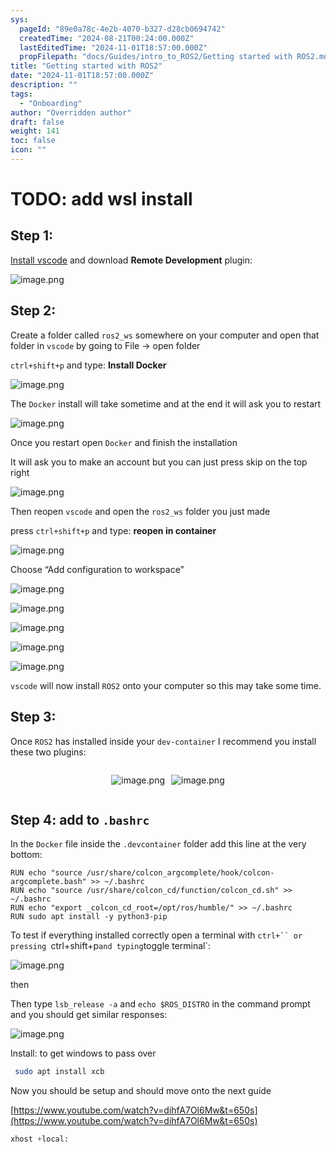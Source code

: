 ```yaml
---
sys:
  pageId: "89e0a78c-4e2b-4070-b327-d28cb0694742"
  createdTime: "2024-08-21T00:24:00.000Z"
  lastEditedTime: "2024-11-01T18:57:00.000Z"
  propFilepath: "docs/Guides/intro_to_ROS2/Getting started with ROS2.md"
title: "Getting started with ROS2"
date: "2024-11-01T18:57:00.000Z"
description: ""
tags:
  - "Onboarding"
author: "Overridden author"
draft: false
weight: 141
toc: false
icon: ""
---
```


# TODO: add wsl install

## Step 1:

[Install vscode](https://code.visualstudio.com/download) and download **Remote Development** plugin:

![image.png](https://prod-files-secure.s3.us-west-2.amazonaws.com/d518164a-d88e-44d1-a4ee-3adb3bd8bce0/efb52993-1881-4a40-b95e-6f020334f022/image.png?X-Amz-Algorithm=AWS4-HMAC-SHA256&X-Amz-Content-Sha256=UNSIGNED-PAYLOAD&X-Amz-Credential=ASIAZI2LB466TVKHAIEV%2F20250215%2Fus-west-2%2Fs3%2Faws4_request&X-Amz-Date=20250215T200714Z&X-Amz-Expires=3600&X-Amz-Security-Token=IQoJb3JpZ2luX2VjECQaCXVzLXdlc3QtMiJGMEQCIBg4piS1VigCkwixPjOxob0w7qzprWjkyg6t9qpAWfL8AiA3OVr%2FDFUPr%2FlaWqF1PxUAElUy7iJ4ugV7dVl1uvi%2Bvir%2FAwhNEAAaDDYzNzQyMzE4MzgwNSIM4kJ3OWHhkkmNTL3iKtwD8aqTA48yaNctyi%2FKs5nGH65H3ti8loMXsG6fQtZOQNYXb1OpICTP71kKv8O6XDs0H1rxFMqVFkz6VCinJxla%2BTFo%2FcxzXDrTDq1N7M6nNRzh62VovfJB1wVEXcb4kUYwOsb0yUijDrXIZnlYoZsqgkVEwo0dhNlYwkDdTvEfWtWgbuhOv9GYkjHUY9hLzhzinbY3J0JVeMDE6npYHnpMisSdZiN8WD2EizN4VEMOqjRlRnOcW0ZWshqiZ4H%2B0elSupPMfVM%2F43189CQBuexdGdWQAxsh41VMYTwETaJNq910WREw7uHKkOf2zUzH%2BwEMG3G3cJZ6%2FF%2FIiEoepw%2B2NiAUwtWo%2BamWHnxWlFi1kPMl3gQyyhD3B%2BHc9R9NXJgpvrLEK7CxU1Ua5gpeQg1SWyMWW9GyhY2kjY8WKAoVbalA2S16%2BHz0GY7nUcIA%2FCByRmB%2F7d4DJ1OVCbSp9Hw6ROg7FV5pLa9K9c%2FP2VnHHPhmkSD%2BCmWqq%2B%2BowAViKuxm9cCHA%2BSk1MIXDFdcoPf6wC395VeGukqYWdK9MjV%2FQLXyEW6aYYYghhg9o9OPqH76uk13T29yJFbcdOd32%2FPYJInCjM59epe23V6KMQLfXek03DB%2BzDw4Ln7IDOAwktnDvQY6pgHDZTkL36qBUNrY2f9ipxDhYwZQrWkBlWL%2BCpAxt7btHY6z%2BIDTMfSYjSt1h2XSnG5WH4ytnFJ3boWqqAcMUv9UB10R0wW7vAVnvK%2Blx3aWIf%2BVEEH09EL9UwUEROtoGEU810DBKptf9SZVzvJ3dgaK2WB7XXGWie%2FOWjclsfzCdqO%2BMvyJy5wGZ2dcar6%2BkdHeryhgEtfT9%2BB2S81H1AL8%2Ff%2FhX%2FJW&X-Amz-Signature=7a1869af732967b80792bde580c80477134819f9b51e6fa8bddf3c1b33f4e820&X-Amz-SignedHeaders=host&x-id=GetObject)

## Step 2:

Create a folder called `ros2_ws` somewhere on your computer and open that folder in `vscode` by going to File → open folder 

`ctrl+shift+p` and type: **Install Docker**

![image.png](https://prod-files-secure.s3.us-west-2.amazonaws.com/d518164a-d88e-44d1-a4ee-3adb3bd8bce0/2269dc0e-1cd5-47ff-bceb-c04ad9b2eab0/image.png?X-Amz-Algorithm=AWS4-HMAC-SHA256&X-Amz-Content-Sha256=UNSIGNED-PAYLOAD&X-Amz-Credential=ASIAZI2LB466TVKHAIEV%2F20250215%2Fus-west-2%2Fs3%2Faws4_request&X-Amz-Date=20250215T200714Z&X-Amz-Expires=3600&X-Amz-Security-Token=IQoJb3JpZ2luX2VjECQaCXVzLXdlc3QtMiJGMEQCIBg4piS1VigCkwixPjOxob0w7qzprWjkyg6t9qpAWfL8AiA3OVr%2FDFUPr%2FlaWqF1PxUAElUy7iJ4ugV7dVl1uvi%2Bvir%2FAwhNEAAaDDYzNzQyMzE4MzgwNSIM4kJ3OWHhkkmNTL3iKtwD8aqTA48yaNctyi%2FKs5nGH65H3ti8loMXsG6fQtZOQNYXb1OpICTP71kKv8O6XDs0H1rxFMqVFkz6VCinJxla%2BTFo%2FcxzXDrTDq1N7M6nNRzh62VovfJB1wVEXcb4kUYwOsb0yUijDrXIZnlYoZsqgkVEwo0dhNlYwkDdTvEfWtWgbuhOv9GYkjHUY9hLzhzinbY3J0JVeMDE6npYHnpMisSdZiN8WD2EizN4VEMOqjRlRnOcW0ZWshqiZ4H%2B0elSupPMfVM%2F43189CQBuexdGdWQAxsh41VMYTwETaJNq910WREw7uHKkOf2zUzH%2BwEMG3G3cJZ6%2FF%2FIiEoepw%2B2NiAUwtWo%2BamWHnxWlFi1kPMl3gQyyhD3B%2BHc9R9NXJgpvrLEK7CxU1Ua5gpeQg1SWyMWW9GyhY2kjY8WKAoVbalA2S16%2BHz0GY7nUcIA%2FCByRmB%2F7d4DJ1OVCbSp9Hw6ROg7FV5pLa9K9c%2FP2VnHHPhmkSD%2BCmWqq%2B%2BowAViKuxm9cCHA%2BSk1MIXDFdcoPf6wC395VeGukqYWdK9MjV%2FQLXyEW6aYYYghhg9o9OPqH76uk13T29yJFbcdOd32%2FPYJInCjM59epe23V6KMQLfXek03DB%2BzDw4Ln7IDOAwktnDvQY6pgHDZTkL36qBUNrY2f9ipxDhYwZQrWkBlWL%2BCpAxt7btHY6z%2BIDTMfSYjSt1h2XSnG5WH4ytnFJ3boWqqAcMUv9UB10R0wW7vAVnvK%2Blx3aWIf%2BVEEH09EL9UwUEROtoGEU810DBKptf9SZVzvJ3dgaK2WB7XXGWie%2FOWjclsfzCdqO%2BMvyJy5wGZ2dcar6%2BkdHeryhgEtfT9%2BB2S81H1AL8%2Ff%2FhX%2FJW&X-Amz-Signature=782b370ea5fe691f0513c882775bf6253724889110504d608d6dde090537b786&X-Amz-SignedHeaders=host&x-id=GetObject)

The `Docker` install will take sometime and at the end it will ask you to restart

![image.png](https://prod-files-secure.s3.us-west-2.amazonaws.com/d518164a-d88e-44d1-a4ee-3adb3bd8bce0/ed233f78-be33-4b1f-b89c-9c346c0e961e/image.png?X-Amz-Algorithm=AWS4-HMAC-SHA256&X-Amz-Content-Sha256=UNSIGNED-PAYLOAD&X-Amz-Credential=ASIAZI2LB466TVKHAIEV%2F20250215%2Fus-west-2%2Fs3%2Faws4_request&X-Amz-Date=20250215T200714Z&X-Amz-Expires=3600&X-Amz-Security-Token=IQoJb3JpZ2luX2VjECQaCXVzLXdlc3QtMiJGMEQCIBg4piS1VigCkwixPjOxob0w7qzprWjkyg6t9qpAWfL8AiA3OVr%2FDFUPr%2FlaWqF1PxUAElUy7iJ4ugV7dVl1uvi%2Bvir%2FAwhNEAAaDDYzNzQyMzE4MzgwNSIM4kJ3OWHhkkmNTL3iKtwD8aqTA48yaNctyi%2FKs5nGH65H3ti8loMXsG6fQtZOQNYXb1OpICTP71kKv8O6XDs0H1rxFMqVFkz6VCinJxla%2BTFo%2FcxzXDrTDq1N7M6nNRzh62VovfJB1wVEXcb4kUYwOsb0yUijDrXIZnlYoZsqgkVEwo0dhNlYwkDdTvEfWtWgbuhOv9GYkjHUY9hLzhzinbY3J0JVeMDE6npYHnpMisSdZiN8WD2EizN4VEMOqjRlRnOcW0ZWshqiZ4H%2B0elSupPMfVM%2F43189CQBuexdGdWQAxsh41VMYTwETaJNq910WREw7uHKkOf2zUzH%2BwEMG3G3cJZ6%2FF%2FIiEoepw%2B2NiAUwtWo%2BamWHnxWlFi1kPMl3gQyyhD3B%2BHc9R9NXJgpvrLEK7CxU1Ua5gpeQg1SWyMWW9GyhY2kjY8WKAoVbalA2S16%2BHz0GY7nUcIA%2FCByRmB%2F7d4DJ1OVCbSp9Hw6ROg7FV5pLa9K9c%2FP2VnHHPhmkSD%2BCmWqq%2B%2BowAViKuxm9cCHA%2BSk1MIXDFdcoPf6wC395VeGukqYWdK9MjV%2FQLXyEW6aYYYghhg9o9OPqH76uk13T29yJFbcdOd32%2FPYJInCjM59epe23V6KMQLfXek03DB%2BzDw4Ln7IDOAwktnDvQY6pgHDZTkL36qBUNrY2f9ipxDhYwZQrWkBlWL%2BCpAxt7btHY6z%2BIDTMfSYjSt1h2XSnG5WH4ytnFJ3boWqqAcMUv9UB10R0wW7vAVnvK%2Blx3aWIf%2BVEEH09EL9UwUEROtoGEU810DBKptf9SZVzvJ3dgaK2WB7XXGWie%2FOWjclsfzCdqO%2BMvyJy5wGZ2dcar6%2BkdHeryhgEtfT9%2BB2S81H1AL8%2Ff%2FhX%2FJW&X-Amz-Signature=ae067b4bc23eb101962dca3a8dcf7c0e52a6a32fefb2f06b01d60f4aa645d848&X-Amz-SignedHeaders=host&x-id=GetObject)

Once you restart open `Docker` and finish the installation

It will ask you to make an account but you can just press skip on the top right

![image.png](https://prod-files-secure.s3.us-west-2.amazonaws.com/d518164a-d88e-44d1-a4ee-3adb3bd8bce0/21010ad9-1659-4fd9-9f59-9932a09b2a3d/image.png?X-Amz-Algorithm=AWS4-HMAC-SHA256&X-Amz-Content-Sha256=UNSIGNED-PAYLOAD&X-Amz-Credential=ASIAZI2LB466TVKHAIEV%2F20250215%2Fus-west-2%2Fs3%2Faws4_request&X-Amz-Date=20250215T200714Z&X-Amz-Expires=3600&X-Amz-Security-Token=IQoJb3JpZ2luX2VjECQaCXVzLXdlc3QtMiJGMEQCIBg4piS1VigCkwixPjOxob0w7qzprWjkyg6t9qpAWfL8AiA3OVr%2FDFUPr%2FlaWqF1PxUAElUy7iJ4ugV7dVl1uvi%2Bvir%2FAwhNEAAaDDYzNzQyMzE4MzgwNSIM4kJ3OWHhkkmNTL3iKtwD8aqTA48yaNctyi%2FKs5nGH65H3ti8loMXsG6fQtZOQNYXb1OpICTP71kKv8O6XDs0H1rxFMqVFkz6VCinJxla%2BTFo%2FcxzXDrTDq1N7M6nNRzh62VovfJB1wVEXcb4kUYwOsb0yUijDrXIZnlYoZsqgkVEwo0dhNlYwkDdTvEfWtWgbuhOv9GYkjHUY9hLzhzinbY3J0JVeMDE6npYHnpMisSdZiN8WD2EizN4VEMOqjRlRnOcW0ZWshqiZ4H%2B0elSupPMfVM%2F43189CQBuexdGdWQAxsh41VMYTwETaJNq910WREw7uHKkOf2zUzH%2BwEMG3G3cJZ6%2FF%2FIiEoepw%2B2NiAUwtWo%2BamWHnxWlFi1kPMl3gQyyhD3B%2BHc9R9NXJgpvrLEK7CxU1Ua5gpeQg1SWyMWW9GyhY2kjY8WKAoVbalA2S16%2BHz0GY7nUcIA%2FCByRmB%2F7d4DJ1OVCbSp9Hw6ROg7FV5pLa9K9c%2FP2VnHHPhmkSD%2BCmWqq%2B%2BowAViKuxm9cCHA%2BSk1MIXDFdcoPf6wC395VeGukqYWdK9MjV%2FQLXyEW6aYYYghhg9o9OPqH76uk13T29yJFbcdOd32%2FPYJInCjM59epe23V6KMQLfXek03DB%2BzDw4Ln7IDOAwktnDvQY6pgHDZTkL36qBUNrY2f9ipxDhYwZQrWkBlWL%2BCpAxt7btHY6z%2BIDTMfSYjSt1h2XSnG5WH4ytnFJ3boWqqAcMUv9UB10R0wW7vAVnvK%2Blx3aWIf%2BVEEH09EL9UwUEROtoGEU810DBKptf9SZVzvJ3dgaK2WB7XXGWie%2FOWjclsfzCdqO%2BMvyJy5wGZ2dcar6%2BkdHeryhgEtfT9%2BB2S81H1AL8%2Ff%2FhX%2FJW&X-Amz-Signature=79b3c1909b86eef3b2e630eccd160238bec5f9ea7a2589402ee516cae107c602&X-Amz-SignedHeaders=host&x-id=GetObject)

Then reopen `vscode` and open the `ros2_ws` folder you just made

press `ctrl+shift+p` and type: **reopen in container**

![image.png](https://prod-files-secure.s3.us-west-2.amazonaws.com/d518164a-d88e-44d1-a4ee-3adb3bd8bce0/4e93b8c2-41ad-488c-8095-c74205196118/image.png?X-Amz-Algorithm=AWS4-HMAC-SHA256&X-Amz-Content-Sha256=UNSIGNED-PAYLOAD&X-Amz-Credential=ASIAZI2LB466TVKHAIEV%2F20250215%2Fus-west-2%2Fs3%2Faws4_request&X-Amz-Date=20250215T200714Z&X-Amz-Expires=3600&X-Amz-Security-Token=IQoJb3JpZ2luX2VjECQaCXVzLXdlc3QtMiJGMEQCIBg4piS1VigCkwixPjOxob0w7qzprWjkyg6t9qpAWfL8AiA3OVr%2FDFUPr%2FlaWqF1PxUAElUy7iJ4ugV7dVl1uvi%2Bvir%2FAwhNEAAaDDYzNzQyMzE4MzgwNSIM4kJ3OWHhkkmNTL3iKtwD8aqTA48yaNctyi%2FKs5nGH65H3ti8loMXsG6fQtZOQNYXb1OpICTP71kKv8O6XDs0H1rxFMqVFkz6VCinJxla%2BTFo%2FcxzXDrTDq1N7M6nNRzh62VovfJB1wVEXcb4kUYwOsb0yUijDrXIZnlYoZsqgkVEwo0dhNlYwkDdTvEfWtWgbuhOv9GYkjHUY9hLzhzinbY3J0JVeMDE6npYHnpMisSdZiN8WD2EizN4VEMOqjRlRnOcW0ZWshqiZ4H%2B0elSupPMfVM%2F43189CQBuexdGdWQAxsh41VMYTwETaJNq910WREw7uHKkOf2zUzH%2BwEMG3G3cJZ6%2FF%2FIiEoepw%2B2NiAUwtWo%2BamWHnxWlFi1kPMl3gQyyhD3B%2BHc9R9NXJgpvrLEK7CxU1Ua5gpeQg1SWyMWW9GyhY2kjY8WKAoVbalA2S16%2BHz0GY7nUcIA%2FCByRmB%2F7d4DJ1OVCbSp9Hw6ROg7FV5pLa9K9c%2FP2VnHHPhmkSD%2BCmWqq%2B%2BowAViKuxm9cCHA%2BSk1MIXDFdcoPf6wC395VeGukqYWdK9MjV%2FQLXyEW6aYYYghhg9o9OPqH76uk13T29yJFbcdOd32%2FPYJInCjM59epe23V6KMQLfXek03DB%2BzDw4Ln7IDOAwktnDvQY6pgHDZTkL36qBUNrY2f9ipxDhYwZQrWkBlWL%2BCpAxt7btHY6z%2BIDTMfSYjSt1h2XSnG5WH4ytnFJ3boWqqAcMUv9UB10R0wW7vAVnvK%2Blx3aWIf%2BVEEH09EL9UwUEROtoGEU810DBKptf9SZVzvJ3dgaK2WB7XXGWie%2FOWjclsfzCdqO%2BMvyJy5wGZ2dcar6%2BkdHeryhgEtfT9%2BB2S81H1AL8%2Ff%2FhX%2FJW&X-Amz-Signature=4eaa2da1ee0976f10efef98c040b8ab8579e9b79732a566a01ab2d7bad660110&X-Amz-SignedHeaders=host&x-id=GetObject)

Choose “Add configuration to workspace”

![image.png](https://prod-files-secure.s3.us-west-2.amazonaws.com/d518164a-d88e-44d1-a4ee-3adb3bd8bce0/9560b282-5060-4989-ba37-97e7b2c22476/image.png?X-Amz-Algorithm=AWS4-HMAC-SHA256&X-Amz-Content-Sha256=UNSIGNED-PAYLOAD&X-Amz-Credential=ASIAZI2LB466TVKHAIEV%2F20250215%2Fus-west-2%2Fs3%2Faws4_request&X-Amz-Date=20250215T200714Z&X-Amz-Expires=3600&X-Amz-Security-Token=IQoJb3JpZ2luX2VjECQaCXVzLXdlc3QtMiJGMEQCIBg4piS1VigCkwixPjOxob0w7qzprWjkyg6t9qpAWfL8AiA3OVr%2FDFUPr%2FlaWqF1PxUAElUy7iJ4ugV7dVl1uvi%2Bvir%2FAwhNEAAaDDYzNzQyMzE4MzgwNSIM4kJ3OWHhkkmNTL3iKtwD8aqTA48yaNctyi%2FKs5nGH65H3ti8loMXsG6fQtZOQNYXb1OpICTP71kKv8O6XDs0H1rxFMqVFkz6VCinJxla%2BTFo%2FcxzXDrTDq1N7M6nNRzh62VovfJB1wVEXcb4kUYwOsb0yUijDrXIZnlYoZsqgkVEwo0dhNlYwkDdTvEfWtWgbuhOv9GYkjHUY9hLzhzinbY3J0JVeMDE6npYHnpMisSdZiN8WD2EizN4VEMOqjRlRnOcW0ZWshqiZ4H%2B0elSupPMfVM%2F43189CQBuexdGdWQAxsh41VMYTwETaJNq910WREw7uHKkOf2zUzH%2BwEMG3G3cJZ6%2FF%2FIiEoepw%2B2NiAUwtWo%2BamWHnxWlFi1kPMl3gQyyhD3B%2BHc9R9NXJgpvrLEK7CxU1Ua5gpeQg1SWyMWW9GyhY2kjY8WKAoVbalA2S16%2BHz0GY7nUcIA%2FCByRmB%2F7d4DJ1OVCbSp9Hw6ROg7FV5pLa9K9c%2FP2VnHHPhmkSD%2BCmWqq%2B%2BowAViKuxm9cCHA%2BSk1MIXDFdcoPf6wC395VeGukqYWdK9MjV%2FQLXyEW6aYYYghhg9o9OPqH76uk13T29yJFbcdOd32%2FPYJInCjM59epe23V6KMQLfXek03DB%2BzDw4Ln7IDOAwktnDvQY6pgHDZTkL36qBUNrY2f9ipxDhYwZQrWkBlWL%2BCpAxt7btHY6z%2BIDTMfSYjSt1h2XSnG5WH4ytnFJ3boWqqAcMUv9UB10R0wW7vAVnvK%2Blx3aWIf%2BVEEH09EL9UwUEROtoGEU810DBKptf9SZVzvJ3dgaK2WB7XXGWie%2FOWjclsfzCdqO%2BMvyJy5wGZ2dcar6%2BkdHeryhgEtfT9%2BB2S81H1AL8%2Ff%2FhX%2FJW&X-Amz-Signature=a3de5859005535dbe7861c2529a85d9c92250c549428db18bee08995b61e65fd&X-Amz-SignedHeaders=host&x-id=GetObject)

![image.png](https://prod-files-secure.s3.us-west-2.amazonaws.com/d518164a-d88e-44d1-a4ee-3adb3bd8bce0/2ee63f81-886b-48e8-a553-dc6e5eac99e4/image.png?X-Amz-Algorithm=AWS4-HMAC-SHA256&X-Amz-Content-Sha256=UNSIGNED-PAYLOAD&X-Amz-Credential=ASIAZI2LB466TVKHAIEV%2F20250215%2Fus-west-2%2Fs3%2Faws4_request&X-Amz-Date=20250215T200714Z&X-Amz-Expires=3600&X-Amz-Security-Token=IQoJb3JpZ2luX2VjECQaCXVzLXdlc3QtMiJGMEQCIBg4piS1VigCkwixPjOxob0w7qzprWjkyg6t9qpAWfL8AiA3OVr%2FDFUPr%2FlaWqF1PxUAElUy7iJ4ugV7dVl1uvi%2Bvir%2FAwhNEAAaDDYzNzQyMzE4MzgwNSIM4kJ3OWHhkkmNTL3iKtwD8aqTA48yaNctyi%2FKs5nGH65H3ti8loMXsG6fQtZOQNYXb1OpICTP71kKv8O6XDs0H1rxFMqVFkz6VCinJxla%2BTFo%2FcxzXDrTDq1N7M6nNRzh62VovfJB1wVEXcb4kUYwOsb0yUijDrXIZnlYoZsqgkVEwo0dhNlYwkDdTvEfWtWgbuhOv9GYkjHUY9hLzhzinbY3J0JVeMDE6npYHnpMisSdZiN8WD2EizN4VEMOqjRlRnOcW0ZWshqiZ4H%2B0elSupPMfVM%2F43189CQBuexdGdWQAxsh41VMYTwETaJNq910WREw7uHKkOf2zUzH%2BwEMG3G3cJZ6%2FF%2FIiEoepw%2B2NiAUwtWo%2BamWHnxWlFi1kPMl3gQyyhD3B%2BHc9R9NXJgpvrLEK7CxU1Ua5gpeQg1SWyMWW9GyhY2kjY8WKAoVbalA2S16%2BHz0GY7nUcIA%2FCByRmB%2F7d4DJ1OVCbSp9Hw6ROg7FV5pLa9K9c%2FP2VnHHPhmkSD%2BCmWqq%2B%2BowAViKuxm9cCHA%2BSk1MIXDFdcoPf6wC395VeGukqYWdK9MjV%2FQLXyEW6aYYYghhg9o9OPqH76uk13T29yJFbcdOd32%2FPYJInCjM59epe23V6KMQLfXek03DB%2BzDw4Ln7IDOAwktnDvQY6pgHDZTkL36qBUNrY2f9ipxDhYwZQrWkBlWL%2BCpAxt7btHY6z%2BIDTMfSYjSt1h2XSnG5WH4ytnFJ3boWqqAcMUv9UB10R0wW7vAVnvK%2Blx3aWIf%2BVEEH09EL9UwUEROtoGEU810DBKptf9SZVzvJ3dgaK2WB7XXGWie%2FOWjclsfzCdqO%2BMvyJy5wGZ2dcar6%2BkdHeryhgEtfT9%2BB2S81H1AL8%2Ff%2FhX%2FJW&X-Amz-Signature=4b87716c8f3103ecb7f6ff663c2de33bbe2183c31ebccc35bbdb738ddf4d87d0&X-Amz-SignedHeaders=host&x-id=GetObject)

![image.png](https://prod-files-secure.s3.us-west-2.amazonaws.com/d518164a-d88e-44d1-a4ee-3adb3bd8bce0/ae1580b2-b048-407e-aed9-b584224a7a04/image.png?X-Amz-Algorithm=AWS4-HMAC-SHA256&X-Amz-Content-Sha256=UNSIGNED-PAYLOAD&X-Amz-Credential=ASIAZI2LB466TVKHAIEV%2F20250215%2Fus-west-2%2Fs3%2Faws4_request&X-Amz-Date=20250215T200714Z&X-Amz-Expires=3600&X-Amz-Security-Token=IQoJb3JpZ2luX2VjECQaCXVzLXdlc3QtMiJGMEQCIBg4piS1VigCkwixPjOxob0w7qzprWjkyg6t9qpAWfL8AiA3OVr%2FDFUPr%2FlaWqF1PxUAElUy7iJ4ugV7dVl1uvi%2Bvir%2FAwhNEAAaDDYzNzQyMzE4MzgwNSIM4kJ3OWHhkkmNTL3iKtwD8aqTA48yaNctyi%2FKs5nGH65H3ti8loMXsG6fQtZOQNYXb1OpICTP71kKv8O6XDs0H1rxFMqVFkz6VCinJxla%2BTFo%2FcxzXDrTDq1N7M6nNRzh62VovfJB1wVEXcb4kUYwOsb0yUijDrXIZnlYoZsqgkVEwo0dhNlYwkDdTvEfWtWgbuhOv9GYkjHUY9hLzhzinbY3J0JVeMDE6npYHnpMisSdZiN8WD2EizN4VEMOqjRlRnOcW0ZWshqiZ4H%2B0elSupPMfVM%2F43189CQBuexdGdWQAxsh41VMYTwETaJNq910WREw7uHKkOf2zUzH%2BwEMG3G3cJZ6%2FF%2FIiEoepw%2B2NiAUwtWo%2BamWHnxWlFi1kPMl3gQyyhD3B%2BHc9R9NXJgpvrLEK7CxU1Ua5gpeQg1SWyMWW9GyhY2kjY8WKAoVbalA2S16%2BHz0GY7nUcIA%2FCByRmB%2F7d4DJ1OVCbSp9Hw6ROg7FV5pLa9K9c%2FP2VnHHPhmkSD%2BCmWqq%2B%2BowAViKuxm9cCHA%2BSk1MIXDFdcoPf6wC395VeGukqYWdK9MjV%2FQLXyEW6aYYYghhg9o9OPqH76uk13T29yJFbcdOd32%2FPYJInCjM59epe23V6KMQLfXek03DB%2BzDw4Ln7IDOAwktnDvQY6pgHDZTkL36qBUNrY2f9ipxDhYwZQrWkBlWL%2BCpAxt7btHY6z%2BIDTMfSYjSt1h2XSnG5WH4ytnFJ3boWqqAcMUv9UB10R0wW7vAVnvK%2Blx3aWIf%2BVEEH09EL9UwUEROtoGEU810DBKptf9SZVzvJ3dgaK2WB7XXGWie%2FOWjclsfzCdqO%2BMvyJy5wGZ2dcar6%2BkdHeryhgEtfT9%2BB2S81H1AL8%2Ff%2FhX%2FJW&X-Amz-Signature=4d73f3bf517b3594a63c28935bd184a7616cff04ff2e7ce34ce51626da56c63a&X-Amz-SignedHeaders=host&x-id=GetObject)

![image.png](https://prod-files-secure.s3.us-west-2.amazonaws.com/d518164a-d88e-44d1-a4ee-3adb3bd8bce0/53255b28-f75e-430f-b9e3-c0ac8577e42b/image.png?X-Amz-Algorithm=AWS4-HMAC-SHA256&X-Amz-Content-Sha256=UNSIGNED-PAYLOAD&X-Amz-Credential=ASIAZI2LB466TVKHAIEV%2F20250215%2Fus-west-2%2Fs3%2Faws4_request&X-Amz-Date=20250215T200714Z&X-Amz-Expires=3600&X-Amz-Security-Token=IQoJb3JpZ2luX2VjECQaCXVzLXdlc3QtMiJGMEQCIBg4piS1VigCkwixPjOxob0w7qzprWjkyg6t9qpAWfL8AiA3OVr%2FDFUPr%2FlaWqF1PxUAElUy7iJ4ugV7dVl1uvi%2Bvir%2FAwhNEAAaDDYzNzQyMzE4MzgwNSIM4kJ3OWHhkkmNTL3iKtwD8aqTA48yaNctyi%2FKs5nGH65H3ti8loMXsG6fQtZOQNYXb1OpICTP71kKv8O6XDs0H1rxFMqVFkz6VCinJxla%2BTFo%2FcxzXDrTDq1N7M6nNRzh62VovfJB1wVEXcb4kUYwOsb0yUijDrXIZnlYoZsqgkVEwo0dhNlYwkDdTvEfWtWgbuhOv9GYkjHUY9hLzhzinbY3J0JVeMDE6npYHnpMisSdZiN8WD2EizN4VEMOqjRlRnOcW0ZWshqiZ4H%2B0elSupPMfVM%2F43189CQBuexdGdWQAxsh41VMYTwETaJNq910WREw7uHKkOf2zUzH%2BwEMG3G3cJZ6%2FF%2FIiEoepw%2B2NiAUwtWo%2BamWHnxWlFi1kPMl3gQyyhD3B%2BHc9R9NXJgpvrLEK7CxU1Ua5gpeQg1SWyMWW9GyhY2kjY8WKAoVbalA2S16%2BHz0GY7nUcIA%2FCByRmB%2F7d4DJ1OVCbSp9Hw6ROg7FV5pLa9K9c%2FP2VnHHPhmkSD%2BCmWqq%2B%2BowAViKuxm9cCHA%2BSk1MIXDFdcoPf6wC395VeGukqYWdK9MjV%2FQLXyEW6aYYYghhg9o9OPqH76uk13T29yJFbcdOd32%2FPYJInCjM59epe23V6KMQLfXek03DB%2BzDw4Ln7IDOAwktnDvQY6pgHDZTkL36qBUNrY2f9ipxDhYwZQrWkBlWL%2BCpAxt7btHY6z%2BIDTMfSYjSt1h2XSnG5WH4ytnFJ3boWqqAcMUv9UB10R0wW7vAVnvK%2Blx3aWIf%2BVEEH09EL9UwUEROtoGEU810DBKptf9SZVzvJ3dgaK2WB7XXGWie%2FOWjclsfzCdqO%2BMvyJy5wGZ2dcar6%2BkdHeryhgEtfT9%2BB2S81H1AL8%2Ff%2FhX%2FJW&X-Amz-Signature=aba57d067be7ee22715e4ea3935f57ede9cd5aa909611bf67b28ebd966bb19eb&X-Amz-SignedHeaders=host&x-id=GetObject)

![image.png](https://prod-files-secure.s3.us-west-2.amazonaws.com/d518164a-d88e-44d1-a4ee-3adb3bd8bce0/7c562767-5af9-4ffb-97d1-327bcdf4ee00/image.png?X-Amz-Algorithm=AWS4-HMAC-SHA256&X-Amz-Content-Sha256=UNSIGNED-PAYLOAD&X-Amz-Credential=ASIAZI2LB466TVKHAIEV%2F20250215%2Fus-west-2%2Fs3%2Faws4_request&X-Amz-Date=20250215T200714Z&X-Amz-Expires=3600&X-Amz-Security-Token=IQoJb3JpZ2luX2VjECQaCXVzLXdlc3QtMiJGMEQCIBg4piS1VigCkwixPjOxob0w7qzprWjkyg6t9qpAWfL8AiA3OVr%2FDFUPr%2FlaWqF1PxUAElUy7iJ4ugV7dVl1uvi%2Bvir%2FAwhNEAAaDDYzNzQyMzE4MzgwNSIM4kJ3OWHhkkmNTL3iKtwD8aqTA48yaNctyi%2FKs5nGH65H3ti8loMXsG6fQtZOQNYXb1OpICTP71kKv8O6XDs0H1rxFMqVFkz6VCinJxla%2BTFo%2FcxzXDrTDq1N7M6nNRzh62VovfJB1wVEXcb4kUYwOsb0yUijDrXIZnlYoZsqgkVEwo0dhNlYwkDdTvEfWtWgbuhOv9GYkjHUY9hLzhzinbY3J0JVeMDE6npYHnpMisSdZiN8WD2EizN4VEMOqjRlRnOcW0ZWshqiZ4H%2B0elSupPMfVM%2F43189CQBuexdGdWQAxsh41VMYTwETaJNq910WREw7uHKkOf2zUzH%2BwEMG3G3cJZ6%2FF%2FIiEoepw%2B2NiAUwtWo%2BamWHnxWlFi1kPMl3gQyyhD3B%2BHc9R9NXJgpvrLEK7CxU1Ua5gpeQg1SWyMWW9GyhY2kjY8WKAoVbalA2S16%2BHz0GY7nUcIA%2FCByRmB%2F7d4DJ1OVCbSp9Hw6ROg7FV5pLa9K9c%2FP2VnHHPhmkSD%2BCmWqq%2B%2BowAViKuxm9cCHA%2BSk1MIXDFdcoPf6wC395VeGukqYWdK9MjV%2FQLXyEW6aYYYghhg9o9OPqH76uk13T29yJFbcdOd32%2FPYJInCjM59epe23V6KMQLfXek03DB%2BzDw4Ln7IDOAwktnDvQY6pgHDZTkL36qBUNrY2f9ipxDhYwZQrWkBlWL%2BCpAxt7btHY6z%2BIDTMfSYjSt1h2XSnG5WH4ytnFJ3boWqqAcMUv9UB10R0wW7vAVnvK%2Blx3aWIf%2BVEEH09EL9UwUEROtoGEU810DBKptf9SZVzvJ3dgaK2WB7XXGWie%2FOWjclsfzCdqO%2BMvyJy5wGZ2dcar6%2BkdHeryhgEtfT9%2BB2S81H1AL8%2Ff%2FhX%2FJW&X-Amz-Signature=d69f80d46f91da113c579ffb883be8f43e4aced294267a8528724d5fc2fbaade&X-Amz-SignedHeaders=host&x-id=GetObject)

`vscode` will now install `ROS2` onto your computer so this may take some time.

## Step 3:

Once `ROS2` has installed inside your `dev-container` I recommend you install these two plugins:

<div style="display: flex;flex-direction: row; column-gap:10px; max-width: 630px;justify-content: center;">
<div>

![image.png](https://prod-files-secure.s3.us-west-2.amazonaws.com/d518164a-d88e-44d1-a4ee-3adb3bd8bce0/3fc3d550-5a54-4ba1-ba6b-faa01cdb7369/image.png?X-Amz-Algorithm=AWS4-HMAC-SHA256&X-Amz-Content-Sha256=UNSIGNED-PAYLOAD&X-Amz-Credential=ASIAZI2LB466WM4LMKAD%2F20250215%2Fus-west-2%2Fs3%2Faws4_request&X-Amz-Date=20250215T200716Z&X-Amz-Expires=3600&X-Amz-Security-Token=IQoJb3JpZ2luX2VjECQaCXVzLXdlc3QtMiJGMEQCIDyHq3l%2FHW5iAvqyXzoSK5ojKvN7U4yShcqn6fpbtuA9AiAFOIRC2XwYR8JV0xXWQ58QqvqOpjYcWOxaOoA3w2VTDCr%2FAwhNEAAaDDYzNzQyMzE4MzgwNSIMxdctvL7t0lTsLi3%2BKtwDmh7f6%2BsdsJvy%2B%2FteknwxQ1Xm%2BdOO3J7FyYwot2rsOE3HCjKe0rbKXRgTVScXR4o8rqKAI6l3nfnHY2%2FcHmuv2if5P5%2FLGibo%2BO3meo%2F812L2tP8EbnOrfKUEwZib8u2bATR3LgSDuUExS%2Bv6sk4qb3OLGfHKvDQUIUQ1axM1ozhAtHvZZxVbo%2F7tJ3E7PKFFSqzmkuL0IKzNI0dtVFTgsRrMsAP7hl2hUKYZF%2BZHNX0Com8Y3k46Bbyz5ykQ9v2XYrMiicINwbNQ4Gk8gerdHZrCeWn48tTo46u4eU%2FmPcI%2FdXx%2Fqu1CoS%2Bx8WjkYpjIO5owKJK62%2B2zy0JWLlFsY6JRkRSQjn8LUPCR2KLW83QHT5eZD6blAXWPZlN6FBcRDKYTB6%2FVg88hjV%2F1YMyuat6BKmKVe5%2FxIYO0s3%2FZXMsVjJ2mQpzFvv5a1GSdty2x5oLXzmfwbdJve5dj2A%2B2BQXRTyccv5bLl0ok8gi2IryhpdRpSb9okKsOVpxCR1s04uZpz4wyyZ4i9m3JzPBOwu8XqQu%2FP5PR2Q2tspUPaMUgGha%2BYb6N7m52ADXdetPAIusZr9KxXcv7kUbG1qzhRqlGbFLnFFrm%2Be%2FQ1rLIpNLRRfFRvOj0rtDYjScwt9nDvQY6pgH9umxZXf%2FB4uiNUh0PWevR0sVbRV3uYgrFtxP8zCN3obCtrumlxCqiwORPaEShr8VXeAjq9A5nrGialne6fC5%2BOjf6P522E3%2BKWqbBX0hRdRrhNyGJPpHXNWqv%2Fq59LpvGbJF8W%2BLnBqRjGKlyK0Raz5zPX%2FWVng1fGSqmahov8uSE%2F%2Bdo89BcOC65NTKzO8tU1z%2Fhujghb5U1G5GO1dpVwziREnvf&X-Amz-Signature=4a3c62bcf6c480a74be1f99f946ab58016f4910c6e6bc6c9bf09119890a5d7af&X-Amz-SignedHeaders=host&x-id=GetObject)

</div>
<div>

![image.png](https://prod-files-secure.s3.us-west-2.amazonaws.com/d518164a-d88e-44d1-a4ee-3adb3bd8bce0/d994cc66-13c2-4093-a5a3-f84cf4601a82/image.png?X-Amz-Algorithm=AWS4-HMAC-SHA256&X-Amz-Content-Sha256=UNSIGNED-PAYLOAD&X-Amz-Credential=ASIAZI2LB466ZXILZMGI%2F20250215%2Fus-west-2%2Fs3%2Faws4_request&X-Amz-Date=20250215T200716Z&X-Amz-Expires=3600&X-Amz-Security-Token=IQoJb3JpZ2luX2VjECQaCXVzLXdlc3QtMiJGMEQCIDfB7GTRl96sls6k1y0bcXXYTDTMvD1chvueQcCP5%2FFqAiBfILo4YSez3GaTBZlwtOaWMTn%2Blj8KcycZNcohiMPjhSr%2FAwhNEAAaDDYzNzQyMzE4MzgwNSIM0T8Jd7M%2BPOxN9%2B7JKtwD756pdd1DNFNj5ciftnuWYO6A%2FDwhs%2FaEo3sNxkkvAFIjeai%2FFZPP6W78GQk2yJHMM%2F1yjp291KA2DmB9%2BO2Hurg8p%2FBWBfiGskhPI70y8ke0gZwCaG5h1YgH5F0ymLkwLfuy1B5gLjDyIHu8yHiSsXyNXlUTDn2DgPkCZMG3FR5Fdi4zSJcaUS%2FK8umoE60rCd8ZtoEqET6KeAYwSZjWEPZy34OGYab7%2BPNwfU787ifreOrT%2Fi%2FGR6Fh7ScThFnd%2Bduy3r0xiu2tJRXgKDC2OwPeZhMjxEN77%2B0fagvsSMCM1bON7a6hE2YElOvrqaJimQNdFWwETqfROJFFwXUiU1a%2BUbBdjZyBMWgyEdwlTuSkV59N8EV5UrVjCt84nz%2BBOIfwK6H%2Bt3sxvEqlm5dUOKoDHUX3yCWQL6Wj6fkGxwXeLjwZjqJbaVOxh8SXFjmPHIxGXgFVi7XEmW01SKj3Dw7S%2BN%2BvwVmSIrbpgpy5twOpIEyiwfy%2BbsvOCkSee96FGkj4nl4h671xomlvA%2FHh4uY1BlyE4Bq2wAuNs7YW9U96AqPV0Rt4HoY5Ou2LBBEdfjOivj7KVk7vuh9v%2BDNFN%2BDOQ3fRppRNlUWkbm5JLcjKLEAWu38%2FgcFpKzwwi9nDvQY6pgFW1y6ja9IucoTIXp6ZXr%2BowwkqVn7oXAwj655rhOTz4xn3bgUUT4rYpEy%2FIs85YXJ1TLRW%2FASHwKJOPuxt0z9KgGYrtV5fBB6OP1708lpts7Ptp1NCmrbyjKObTN8r8Md8LYyRj10a%2BmFh%2Ffxvg7yHl5HJ00MZ30Ss7VBkKTbvHUgmDl8RHd60xHBbMLJLGqaQDO9VJGFav1uhficpKeAb4eIJnDug&X-Amz-Signature=ea25db9cc99f3b519b6b9fdd7bf8d4149af702ee5f43f9a3b94fe7cbabe95e56&X-Amz-SignedHeaders=host&x-id=GetObject)

</div>
</div>

## Step 4: add to `.bashrc`

In the `Docker` file inside the `.devcontainer` folder add this line at the very bottom: 

```docker
RUN echo "source /usr/share/colcon_argcomplete/hook/colcon-argcomplete.bash" >> ~/.bashrc
RUN echo "source /usr/share/colcon_cd/function/colcon_cd.sh" >> ~/.bashrc
RUN echo "export _colcon_cd_root=/opt/ros/humble/" >> ~/.bashrc
RUN sudo apt install -y python3-pip 
```

To test if everything installed correctly open a terminal with `ctrl+`` or pressing `ctrl+shift+p` and typing `toggle terminal`:

![image.png](https://prod-files-secure.s3.us-west-2.amazonaws.com/d518164a-d88e-44d1-a4ee-3adb3bd8bce0/6a4943d8-b04e-4c02-9a58-775f3384d1a5/image.png?X-Amz-Algorithm=AWS4-HMAC-SHA256&X-Amz-Content-Sha256=UNSIGNED-PAYLOAD&X-Amz-Credential=ASIAZI2LB466TVKHAIEV%2F20250215%2Fus-west-2%2Fs3%2Faws4_request&X-Amz-Date=20250215T200714Z&X-Amz-Expires=3600&X-Amz-Security-Token=IQoJb3JpZ2luX2VjECQaCXVzLXdlc3QtMiJGMEQCIBg4piS1VigCkwixPjOxob0w7qzprWjkyg6t9qpAWfL8AiA3OVr%2FDFUPr%2FlaWqF1PxUAElUy7iJ4ugV7dVl1uvi%2Bvir%2FAwhNEAAaDDYzNzQyMzE4MzgwNSIM4kJ3OWHhkkmNTL3iKtwD8aqTA48yaNctyi%2FKs5nGH65H3ti8loMXsG6fQtZOQNYXb1OpICTP71kKv8O6XDs0H1rxFMqVFkz6VCinJxla%2BTFo%2FcxzXDrTDq1N7M6nNRzh62VovfJB1wVEXcb4kUYwOsb0yUijDrXIZnlYoZsqgkVEwo0dhNlYwkDdTvEfWtWgbuhOv9GYkjHUY9hLzhzinbY3J0JVeMDE6npYHnpMisSdZiN8WD2EizN4VEMOqjRlRnOcW0ZWshqiZ4H%2B0elSupPMfVM%2F43189CQBuexdGdWQAxsh41VMYTwETaJNq910WREw7uHKkOf2zUzH%2BwEMG3G3cJZ6%2FF%2FIiEoepw%2B2NiAUwtWo%2BamWHnxWlFi1kPMl3gQyyhD3B%2BHc9R9NXJgpvrLEK7CxU1Ua5gpeQg1SWyMWW9GyhY2kjY8WKAoVbalA2S16%2BHz0GY7nUcIA%2FCByRmB%2F7d4DJ1OVCbSp9Hw6ROg7FV5pLa9K9c%2FP2VnHHPhmkSD%2BCmWqq%2B%2BowAViKuxm9cCHA%2BSk1MIXDFdcoPf6wC395VeGukqYWdK9MjV%2FQLXyEW6aYYYghhg9o9OPqH76uk13T29yJFbcdOd32%2FPYJInCjM59epe23V6KMQLfXek03DB%2BzDw4Ln7IDOAwktnDvQY6pgHDZTkL36qBUNrY2f9ipxDhYwZQrWkBlWL%2BCpAxt7btHY6z%2BIDTMfSYjSt1h2XSnG5WH4ytnFJ3boWqqAcMUv9UB10R0wW7vAVnvK%2Blx3aWIf%2BVEEH09EL9UwUEROtoGEU810DBKptf9SZVzvJ3dgaK2WB7XXGWie%2FOWjclsfzCdqO%2BMvyJy5wGZ2dcar6%2BkdHeryhgEtfT9%2BB2S81H1AL8%2Ff%2FhX%2FJW&X-Amz-Signature=d8efeeea70ea0d9f9a02de938ec479cd42477e170eea2566eced735444257f22&X-Amz-SignedHeaders=host&x-id=GetObject)

then 

Then type `lsb_release -a` and `echo $ROS_DISTRO` in the command prompt and you should get similar responses:

![image.png](https://prod-files-secure.s3.us-west-2.amazonaws.com/d518164a-d88e-44d1-a4ee-3adb3bd8bce0/3e635dec-a805-4e85-8b9e-d000e5b71a4e/image.png?X-Amz-Algorithm=AWS4-HMAC-SHA256&X-Amz-Content-Sha256=UNSIGNED-PAYLOAD&X-Amz-Credential=ASIAZI2LB466TVKHAIEV%2F20250215%2Fus-west-2%2Fs3%2Faws4_request&X-Amz-Date=20250215T200714Z&X-Amz-Expires=3600&X-Amz-Security-Token=IQoJb3JpZ2luX2VjECQaCXVzLXdlc3QtMiJGMEQCIBg4piS1VigCkwixPjOxob0w7qzprWjkyg6t9qpAWfL8AiA3OVr%2FDFUPr%2FlaWqF1PxUAElUy7iJ4ugV7dVl1uvi%2Bvir%2FAwhNEAAaDDYzNzQyMzE4MzgwNSIM4kJ3OWHhkkmNTL3iKtwD8aqTA48yaNctyi%2FKs5nGH65H3ti8loMXsG6fQtZOQNYXb1OpICTP71kKv8O6XDs0H1rxFMqVFkz6VCinJxla%2BTFo%2FcxzXDrTDq1N7M6nNRzh62VovfJB1wVEXcb4kUYwOsb0yUijDrXIZnlYoZsqgkVEwo0dhNlYwkDdTvEfWtWgbuhOv9GYkjHUY9hLzhzinbY3J0JVeMDE6npYHnpMisSdZiN8WD2EizN4VEMOqjRlRnOcW0ZWshqiZ4H%2B0elSupPMfVM%2F43189CQBuexdGdWQAxsh41VMYTwETaJNq910WREw7uHKkOf2zUzH%2BwEMG3G3cJZ6%2FF%2FIiEoepw%2B2NiAUwtWo%2BamWHnxWlFi1kPMl3gQyyhD3B%2BHc9R9NXJgpvrLEK7CxU1Ua5gpeQg1SWyMWW9GyhY2kjY8WKAoVbalA2S16%2BHz0GY7nUcIA%2FCByRmB%2F7d4DJ1OVCbSp9Hw6ROg7FV5pLa9K9c%2FP2VnHHPhmkSD%2BCmWqq%2B%2BowAViKuxm9cCHA%2BSk1MIXDFdcoPf6wC395VeGukqYWdK9MjV%2FQLXyEW6aYYYghhg9o9OPqH76uk13T29yJFbcdOd32%2FPYJInCjM59epe23V6KMQLfXek03DB%2BzDw4Ln7IDOAwktnDvQY6pgHDZTkL36qBUNrY2f9ipxDhYwZQrWkBlWL%2BCpAxt7btHY6z%2BIDTMfSYjSt1h2XSnG5WH4ytnFJ3boWqqAcMUv9UB10R0wW7vAVnvK%2Blx3aWIf%2BVEEH09EL9UwUEROtoGEU810DBKptf9SZVzvJ3dgaK2WB7XXGWie%2FOWjclsfzCdqO%2BMvyJy5wGZ2dcar6%2BkdHeryhgEtfT9%2BB2S81H1AL8%2Ff%2FhX%2FJW&X-Amz-Signature=e6ea1b87ed62714b8ff9dc69b10508867b0371bcaec392d529df4a80fc887cab&X-Amz-SignedHeaders=host&x-id=GetObject)

Install:  to get windows to pass over

```bash
 sudo apt install xcb
```

Now you should be setup and should move onto the next guide 

[https://www.youtube.com/watch?v=dihfA7Ol6Mw&t=650s](https://www.youtube.com/watch?v=dihfA7Ol6Mw&t=650s)

```python
xhost +local:
```
